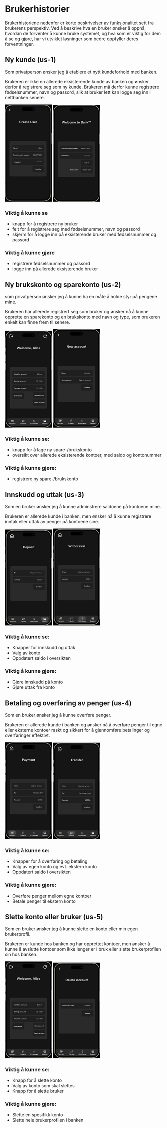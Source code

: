 # Brukerhistorier

Brukerhistoriene nedenfor er korte beskrivelser av funksjonalitet sett fra brukerens perspektiv. Ved å beskrive hva en bruker ønsker å oppnå, hvordan de forventer å kunne bruke systemet, og hva som er viktig for dem å se og gjøre, har vi utviklet løsninger som bedre oppfyller deres forventninger.

## Ny kunde (us-1)

Som privatperson ønsker jeg å etablere et nytt kundeforhold med banken. 

Brukeren er ikke en allerede eksisterende kunde av banken og ønsker derfor å registrere seg som ny kunde. Brukeren må derfor kunne registrere fødselsnummer, navn og passord, slik at bruker lett kan logge seg inn i nettbanken senere. 

<img src="resources/createUser.png" width="150"/>
<img src="resources/login.png" width="150"/>

### Viktig å kunne se
- knapp for å registrere ny bruker
- felt for å registrere seg med fødselsnummer, navn og passord
- skjerm for å logge inn på eksisterende bruker med fødselsnummer og passord

### Viktig å kunne gjøre
- registrere fødselsnummer og passord
- logge inn på allerede eksisterende bruker


## Ny brukskonto og sparekonto (us-2)

som privatperson ønsker jeg å kunne ha en måte å holde styr på pengene mine. 

Brukeren har allerede registrert seg som bruker og ønsker nå å kunne opprette en sparekonto og en brukskonto med navn og type, som brukeren enkelt kan finne frem til senere. 

<img src="resources/overview.png" width="150"/>
<img src="resources/newAccount.png" width="150"/>

### Viktig å kunne se:
- knapp for å lage ny spare-/brukskonto
- oversikt over allerede eksisterende kontoer, med saldo og kontonummer

### Viktig å kunne gjøre:
- registrere ny spare-/brukskonto


## Innskudd og uttak (us-3)
Som en bruker ønsker jeg å kunne adminstrere saldoene på kontoene mine. 

Brukeren er allerede kunde i banken, men ønsker nå å kunne registrere inntak eller uttak av penger på kontoene sine. 

<img src="resources/deposit.png" width="150"/>
<img src="resources/withdrawal.png" width="150"/>

### Viktig å kunne se: 
- Knapper for innskudd og uttak
- Valg av konto
- Oppdatert saldo i oversikten

### Viktig å kunne gjøre: 
- Gjøre innskudd på konto
- Gjøre uttak fra konto


## Betaling og overføring av penger (us-4)
Som en bruker ønsker jeg å kunne overføre penger.

Brukeren er allerede kunde i banken og ønsker nå å overføre penger til egne eller eksterne kontoer raskt og sikkert for å gjennomføre betalinger og overføringer effektivt.

<img src="resources/payment.png" width="150"/>
<img src="resources/transfer.png" width="150"/>

### Viktig å kunne se:
- Knapper for å overføring og betaling
- Valg av egen konto og evt. ekstern konto
- Oppdatert saldo i oversikten

### Viktig å kunne gjøre:
- Overføre penger mellom egne kontoer
- Betale penger til ekstern konto


## Slette konto eller bruker (us-5)
Som en bruker ønsker jeg å kunne slette en konto eller min egen brukerprofil. 

Brukeren er kunde hos banken og har opprettet kontoer, men ønsker å kunne å avslutte kontoer som ikke lenger er i bruk eller slette brukerprofilen sin hos banken. 

<img src="resources/overview.png" width="150"/>
<img src="resources/deleteAccount.png" width="150"/>

### Viktig å kunne se:
- Knapp for å slette konto
- Valg av konto som skal slettes
- Knapp for å slette bruker

### Viktig å kunne gjøre: 
- Slette en spesifikk konto
- Slette hele brukerprofilen i banken